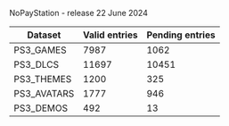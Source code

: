 NoPayStation - release 22 June 2024

|  Dataset  |Valid entries|Pending entries|
|-----------|-------------|---------------|
| PS3_GAMES |     7987    |      1062     |
|  PS3_DLCS |    11697    |     10451     |
| PS3_THEMES|     1200    |      325      |
|PS3_AVATARS|     1777    |      946      |
| PS3_DEMOS |     492     |       13      |